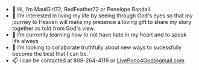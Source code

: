 - 👋 Hi, I’m MauiGirl72, RedFeather72 or Penelope Randall
- 👀 I’m interested in living my life by seeing through God's eyes so that my journey to Heaven will make my presence a loving gift to share my story together as told from God's view. 
- 🌱 I’m currently learning how to not have hate in my heart and to speak life always
- 💞️ I’m looking to collaborate truthfully about new ways to sucessfully become the best that I can be.
- 📫 I can be contacted at 808-264-4119 or LivePono4God@gmail.com

<!---
RedFeather72 is a ✨ special ✨ repository because its `README.md` (this file) appears on your GitHub profile.
You can click the Preview link to take a look at your changes.
--->
